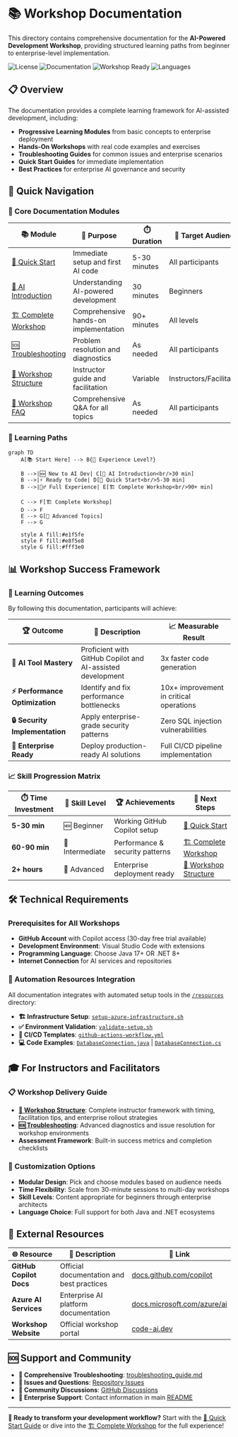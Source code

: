 # 📚 Workshop Documentation

This directory contains comprehensive documentation for the **AI-Powered Development Workshop**, providing structured learning paths from beginner to enterprise-level implementation.

![License](https://img.shields.io/badge/License-MIT-blue.svg)
![Documentation](https://img.shields.io/badge/Documentation-Complete-green)
![Workshop Ready](https://img.shields.io/badge/Workshop-Ready-brightgreen)
![Languages](https://img.shields.io/badge/Languages-Java_.NET-red)

## 📋 Overview

The documentation provides a complete learning framework for AI-assisted development, including:

- **Progressive Learning Modules** from basic concepts to enterprise deployment
- **Hands-On Workshops** with real code examples and exercises
- **Troubleshooting Guides** for common issues and enterprise scenarios
- **Quick Start Guides** for immediate implementation
- **Best Practices** for enterprise AI governance and security

## 🚀 Quick Navigation

### 📖 Core Documentation Modules

| 📚 Module | 🎯 Purpose | ⏱️ Duration | 👥 Target Audience |
|-----------|------------|-------------|---------------------|
| [🚀 Quick Start](QUICK_START.md) | Immediate setup and first AI code | 5-30 minutes | All participants |
| [🤖 AI Introduction](ai-dev-introduction.md) | Understanding AI-powered development | 30 minutes | Beginners |
| [🏗️ Complete Workshop](complete_workshop_guide.md) | Comprehensive hands-on implementation | 90+ minutes | All levels |
| [🆘 Troubleshooting](troubleshooting_guide.md) | Problem resolution and diagnostics | As needed | All participants |
| [🏢 Workshop Structure](workshop_structure.md) | Instructor guide and facilitation | Variable | Instructors/Facilitators |
| [🤔 Workshop FAQ](workshop-faq.md) | Comprehensive Q&A for all topics | As needed | All participants |

### 🎯 Learning Paths

```mermaid
graph TD
    A[📚 Start Here] --> B{👤 Experience Level?}
    
    B -->|🆕 New to AI Dev| C[📖 AI Introduction<br/>30 min]
    B -->|⚡ Ready to Code| D[🚀 Quick Start<br/>5-30 min]
    B -->|🏃‍♂️ Full Experience| E[🏗️ Complete Workshop<br/>90+ min]
    
    C --> F[🏗️ Complete Workshop]
    D --> F
    E --> G[🏢 Advanced Topics]
    F --> G
    
    style A fill:#e1f5fe
    style F fill:#e8f5e8
    style G fill:#fff3e0
```

## 📊 Workshop Success Framework

### 🎯 Learning Outcomes

By following this documentation, participants will achieve:

| 🏆 Outcome | 📖 Description | 📈 Measurable Result |
|------------|----------------|---------------------|
| **🤖 AI Tool Mastery** | Proficient with GitHub Copilot and AI-assisted development | 3x faster code generation |
| **⚡ Performance Optimization** | Identify and fix performance bottlenecks | 10x+ improvement in critical operations |
| **🔒 Security Implementation** | Apply enterprise-grade security patterns | Zero SQL injection vulnerabilities |
| **🏢 Enterprise Ready** | Deploy production-ready AI solutions | Full CI/CD pipeline implementation |

### 📈 Skill Progression Matrix

| ⏱️ Time Investment | 🎯 Skill Level | 🏆 Achievements | 🔗 Next Steps |
|-------------------|---------------|-----------------|---------------|
| **5-30 min** | 🆕 Beginner | Working GitHub Copilot setup | [🚀 Quick Start](QUICK_START.md) |
| **60-90 min** | 🥈 Intermediate | Performance & security patterns | [🏗️ Complete Workshop](complete_workshop_guide.md) |
| **2+ hours** | 🥇 Advanced | Enterprise deployment ready | [🏢 Workshop Structure](workshop_structure.md) |

## 🛠️ Technical Requirements

### Prerequisites for All Workshops

- **GitHub Account** with Copilot access (30-day free trial available)
- **Development Environment**: Visual Studio Code with extensions
- **Programming Language**: Choose Java 17+ OR .NET 8+ 
- **Internet Connection** for AI services and repositories

### 🤖 Automation Resources Integration

All documentation integrates with automated setup tools in the [`/resources`](../resources/) directory:

- **🏗️ Infrastructure Setup**: [`setup-azure-infrastructure.sh`](../resources/setup-azure-infrastructure.sh)
- **✅ Environment Validation**: [`validate-setup.sh`](../resources/validate-setup.sh)
- **🔄 CI/CD Templates**: [`github-actions-workflow.yml`](../resources/github-actions-workflow.yml)
- **💻 Code Examples**: [`DatabaseConnection.java`](../resources/DatabaseConnection.java) | [`DatabaseConnection.cs`](../resources/DatabaseConnection.cs)

## 🎓 For Instructors and Facilitators

### 📋 Workshop Delivery Guide

- **[🏢 Workshop Structure](workshop_structure.md)**: Complete instructor framework with timing, facilitation tips, and enterprise rollout strategies
- **[🆘 Troubleshooting](troubleshooting_guide.md)**: Advanced diagnostics and issue resolution for workshop environments
- **Assessment Framework**: Built-in success metrics and completion checklists

### 🎯 Customization Options

- **Modular Design**: Pick and choose modules based on audience needs
- **Time Flexibility**: Scale from 30-minute sessions to multi-day workshops
- **Skill Levels**: Content appropriate for beginners through enterprise architects
- **Language Choice**: Full support for both Java and .NET ecosystems

## 🔗 External Resources

| 🌐 Resource | 📖 Description | 🔗 Link |
|-------------|----------------|---------|
| **GitHub Copilot Docs** | Official documentation and best practices | [docs.github.com/copilot](https://docs.github.com/copilot) |
| **Azure AI Services** | Enterprise AI platform documentation | [docs.microsoft.com/azure/ai](https://docs.microsoft.com/azure/ai) |
| **Workshop Website** | Official workshop portal | [code-ai.dev](https://code-ai.dev) |

## 🆘 Support and Community

- **📖 Comprehensive Troubleshooting**: [troubleshooting_guide.md](troubleshooting_guide.md)
- **🐛 Issues and Questions**: [Repository Issues](https://github.com/your-repo/issues)
- **💬 Community Discussions**: [GitHub Discussions](https://github.com/your-repo/discussions)
- **📧 Enterprise Support**: Contact information in main [README](../README.md)

---

**🎯 Ready to transform your development workflow?** Start with the [🚀 Quick Start Guide](QUICK_START.md) or dive into the [🏗️ Complete Workshop](complete_workshop_guide.md) for the full experience!